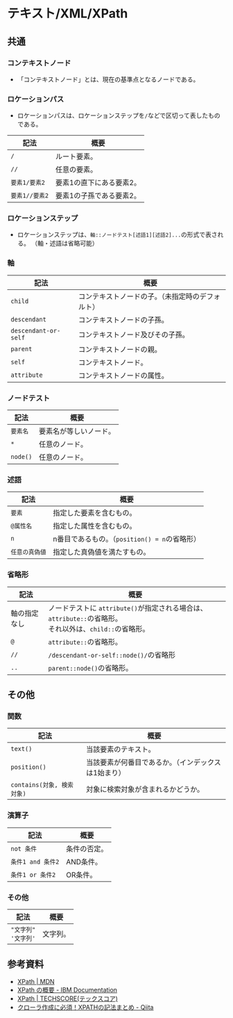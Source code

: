 # テキスト/XML/XPath

## 共通

### コンテキストノード

- 「コンテキストノード」とは、現在の基準点となるノードである。

### ロケーションパス

- ロケーションパスは、ロケーションステップを`/`などで区切って表したものである。

| 記法           | 概要                     |
| -------------- | ------------------------ |
| `/`            | ルート要素。             |
| `//`           | 任意の要素。             |
| `要素1/要素2`  | 要素1の直下にある要素2。 |
| `要素1//要素2` | 要素1の子孫である要素2。 |

### ロケーションステップ

- ロケーションステップは、`軸::ノードテスト[述語1][述語2]...`の形式で表される。
  （軸・述語は省略可能）

### 軸

| 記法                 | 概要                                             |
| -------------------- | ------------------------------------------------ |
| `child`              | コンテキストノードの子。（未指定時のデフォルト） |
| `descendant`         | コンテキストノードの子孫。                       |
| `descendant-or-self` | コンテキストノード及びその子孫。                 |
| `parent`             | コンテキストノードの親。                         |
| `self`               | コンテキストノード。                             |
| `attribute`          | コンテキストノードの属性。                       |

### ノードテスト

| 記法     | 概要                   |
| -------- | ---------------------- |
| `要素名` | 要素名が等しいノード。 |
| `*`      | 任意のノード。         |
| `node()` | 任意のノード。         |

### 述語

| 記法           | 概要                                          |
| -------------- | --------------------------------------------- |
| `要素`         | 指定した要素を含むもの。                      |
| `@属性名`      | 指定した属性を含むもの。                      |
| `n`            | n番目であるもの。（`position() = n`の省略形） |
| `任意の真偽値` | 指定した真偽値を満たすもの。                  |

### 省略形

| 記法         | 概要                                                         |
| ------------ | ------------------------------------------------------------ |
| 軸の指定なし | ノードテストに `attribute()`が指定される場合は、`attribute::`の省略形。<br />それ以外は、`child::`の省略形。 |
| `@`          | `attribute::`の省略形。                                      |
| `//`         | `/descendant-or-self::node()/`の省略形                       |
| `..`         | `parent::node()`の省略形。                                   |

## その他

### 関数

| 記法                       | 概要                                                |
| -------------------------- | --------------------------------------------------- |
| `text()`                   | 当該要素のテキスト。                                |
| `position()`               | 当該要素が何番目であるか。（インデックスは1始まり） |
| `contains(対象, 検索対象)` | 対象に検索対象が含まれるかどうか。                  |

### 演算子

| 記法              | 概要         |
| ----------------- | ------------ |
| `not 条件`        | 条件の否定。 |
| `条件1 and 条件2` | AND条件。    |
| `条件1 or 条件2`  | OR条件。     |

### その他

| 記法                       | 概要     |
| -------------------------- | -------- |
| `"文字列"`<br />`'文字列'` | 文字列。 |

## 参考資料

- [XPath | MDN](https://developer.mozilla.org/ja/docs/Web/XPath)
- [XPath の概要 - IBM Documentation](https://www.ibm.com/docs/ja/i/7.2?topic=programming-overview-xpath)
- [XPath | TECHSCORE(テックスコア)](https://www.techscore.com/tech/XML/XPath/)
- [クローラ作成に必須！XPATHの記法まとめ - Qiita](https://qiita.com/rllllho/items/cb1187cec0fb17fc650a)
